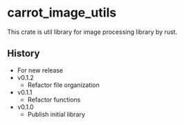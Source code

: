 # carrot_image_utils

This crate is util library for image processing library by rust.

## History

- For new release
- v0.1.2
  - Refactor file organization
- v0.1.1
  - Refactor functions
- v0.1.0
  - Publish initial library
